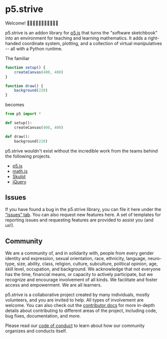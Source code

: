 # p5.strive

Welcome! 👋👋🏿👋🏽👋🏻👋🏾👋🏼

p5.strive is an addon library for [p5.js](https://p5js.org) that turns the "software sketchbook" into an environment for teaching and learning mathematics. It adds a right-handed coordinate system, plotting, and a collection of virtual manipulatives -- all with a Python runtime.

The familiar

```js
function setup() {
    createCanvas(400, 400)
}

function draw() {
    background(220)
}
```

becomes

```python
from p5 import *

def setup():
    createCanvas(400, 400)

def draw():
    background(220)
```

p5.strive wouldn't exist without the incredible work from the teams behind the following projects.

- [p5.js](https://p5js.org/)
- [math.js](https://mathjs.org/)
- [Skulpt](https://skulpt.org/)
- [jQuery](https://jquery.com/)

## Issues

If you have found a bug in the p5.strive library, you can file it here under the [“issues” tab](https://github.com/strivemath/p5.strive/issues). You can also request new features here. A set of templates for reporting issues and requesting features are provided to assist you (and us!).

## Community

We are a community of, and in solidarity with, people from every gender identity and expression, sexual orientation, race, ethnicity, language, neuro-type, size, ability, class, religion, culture, subculture, political opinion, age, skill level, occupation, and background. We acknowledge that not everyone has the time, financial means, or capacity to actively participate, but we recognize and encourage involvement of all kinds. We facilitate and foster access and empowerment. We are all learners.

p5.strive is a collaborative project created by many individuals, mostly volunteers, and you are invited to help. All types of involvement are welcome. You can also check out the [contributor docs](https://github.com/strivemath/p5.strive/blob/main/CONTRIBUTING.md) for more in-depth details about contributing to different areas of the project, including code, bug fixes, documentation, and more.

Please read our [code of conduct](https://github.com/strivemath/p5.strive/blob/main/CODE_OF_CONDUCT.md) to learn about how our community organizes and conducts itself.
